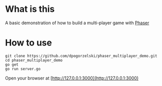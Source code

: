 # What is this
A basic demonstration of how to build a multi-player game with [Phaser](https://phaser.io/)

# How to use

```
git clone https://github.com/dpogorzelski/phaser_multiplayer_demo.git
cd phaser_multiplayer_demo
go get
go run server.go
```
Open your browser at [http://127.0.0.1:3000](http://127.0.0.1:3000)

